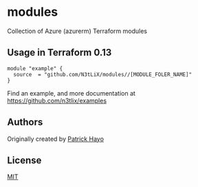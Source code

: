 # modules
Collection of Azure (azurerm) Terraform modules
## Usage in Terraform 0.13
```hcl
module "example" {
  source  = "github.com/N3tLiX/modules//[MODULE_FOLER_NAME]"
}
```

Find an example, and more documentation at https://github.com/n3tlix/examples
## Authors

Originally created by [Patrick Hayo](http://github.com/adminph-de)

## License

[MIT](LICENSE)